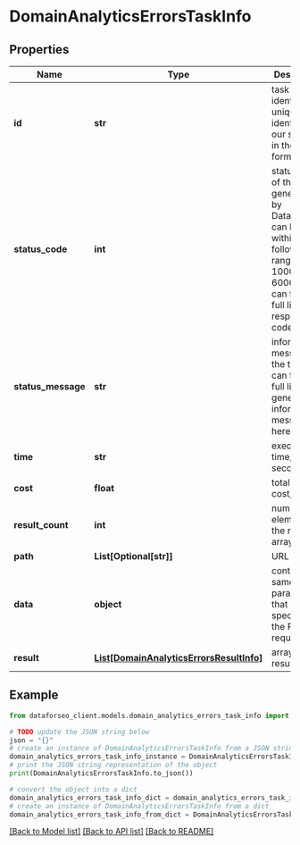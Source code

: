 # DomainAnalyticsErrorsTaskInfo


## Properties

Name | Type | Description | Notes
------------ | ------------- | ------------- | -------------
**id** | **str** | task identifier unique task identifier in our system in the UUID format | [optional] 
**status_code** | **int** | status code of the task generated by DataForSEO, can be within the following range: 10000-60000 you can find the full list of the response codes here | [optional] 
**status_message** | **str** | informational message of the task you can find the full list of general informational messages here | [optional] 
**time** | **str** | execution time, seconds | [optional] 
**cost** | **float** | total tasks cost, USD | [optional] 
**result_count** | **int** | number of elements in the result array | [optional] 
**path** | **List[Optional[str]]** | URL path | [optional] 
**data** | **object** | contains the same parameters that you specified in the POST request | [optional] 
**result** | [**List[DomainAnalyticsErrorsResultInfo]**](DomainAnalyticsErrorsResultInfo.md) | array of results | [optional] 

## Example

```python
from dataforseo_client.models.domain_analytics_errors_task_info import DomainAnalyticsErrorsTaskInfo

# TODO update the JSON string below
json = "{}"
# create an instance of DomainAnalyticsErrorsTaskInfo from a JSON string
domain_analytics_errors_task_info_instance = DomainAnalyticsErrorsTaskInfo.from_json(json)
# print the JSON string representation of the object
print(DomainAnalyticsErrorsTaskInfo.to_json())

# convert the object into a dict
domain_analytics_errors_task_info_dict = domain_analytics_errors_task_info_instance.to_dict()
# create an instance of DomainAnalyticsErrorsTaskInfo from a dict
domain_analytics_errors_task_info_from_dict = DomainAnalyticsErrorsTaskInfo.from_dict(domain_analytics_errors_task_info_dict)
```
[[Back to Model list]](../README.md#documentation-for-models) [[Back to API list]](../README.md#documentation-for-api-endpoints) [[Back to README]](../README.md)


